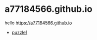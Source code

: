 # a77184566.github.io

hello <https://a77184566.github.io>

<!-- [puzzle0](puzzle0/puzzle0.html) -->
* [puzzle1](puzzle1/puzzle1.html)
